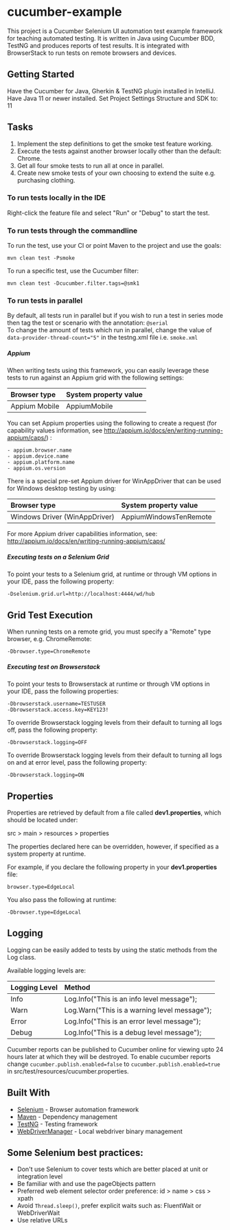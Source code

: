 # cucumber-example

This project is a Cucumber Selenium UI automation test example framework for teaching automated testing.
It is written in Java using Cucumber BDD, TestNG and produces reports of test results.
It is integrated with BrowserStack to run tests on remote browsers and devices.

## Getting Started

Have the Cucumber for Java, Gherkin & TestNG plugin installed in IntelliJ.
Have Java 11 or newer installed.
Set Project Settings Structure and SDK to: 11

## Tasks

1. Implement the step definitions to get the smoke test feature working.
2. Execute the tests against another browser locally other than the default: Chrome.
3. Get all four smoke tests to run all at once in parallel.
4. Create new smoke tests of your own choosing to extend the suite e.g. purchasing clothing.

### To run tests locally in the IDE

Right-click the feature file and select "Run" or "Debug" to start the test.

### To run tests through the commandline

To run the test, use your CI or point Maven to the project and use the goals:

```
mvn clean test -Psmoke
```

To run a specific test, use the Cucumber filter:

```
mvn clean test -Dcucumber.filter.tags=@smk1
```

### To run tests in parallel

By default, all tests run in parallel but if you wish to run a test in series mode then tag the test or scenario with
the annotation: `@serial`  
To change the amount of tests which run in parallel, change the value of `data-provider-thread-count="5"` in the
testng.xml file i.e. `smoke.xml`

##### Appium

When writing tests using this framework, you can easily leverage these tests to run against an Appium grid with the
following settings:

| Browser type  | System property value |
|:--------------|:----------------------|
| Appium Mobile | AppiumMobile          |

You can set Appium properties using the following to create a request (for capability values information,
see http://appium.io/docs/en/writing-running-appium/caps/) :

```
- appium.browser.name
- appium.device.name
- appium.platform.name
- appium.os.version
```

There is a special pre-set Appium driver for WinAppDriver that can be used for Windows desktop testing by using:

| Browser type                  | System property value  |
|:------------------------------|:-----------------------|
| Windows Driver (WinAppDriver) | AppiumWindowsTenRemote |

For more Appium driver capabilities information, see: http://appium.io/docs/en/writing-running-appium/caps/

##### Executing tests on a Selenium Grid

To point your tests to a Selenium grid, at runtime or through VM options in your IDE, pass the following property:

```
-Dselenium.grid.url=http://localhost:4444/wd/hub
```

## Grid Test Execution

When running tests on a remote grid, you must specify a "Remote" type browser, e.g. ChromeRemote:

```
-Dbrowser.type=ChromeRemote
```

##### Executing test on Browserstack

To point your tests to Browserstack at runtime or through VM options in your IDE, pass the following properties:

```
-Dbrowserstack.username=TESTUSER
-Dbrowserstack.access.key=KEY123!
```

To override Browserstack logging levels from their default to turning all logs off, pass the following property:

```
-Dbrowserstack.logging=OFF
```

To override Browserstack logging levels from their default to turning all logs on and at error level, pass the following
property:

```
-Dbrowserstack.logging=ON
```

## Properties

Properties are retrieved by default from a file called **dev1.properties**, which should be located under:

src > main > resources > properties

The properties declared here can be overridden, however, if specified as a system property at runtime.

For example, if you declare the following property in your **dev1.properties** file:

```
browser.type=EdgeLocal
```

You also pass the following at runtime:

```
-Dbrowser.type=EdgeLocal
```

## Logging

Logging can be easily added to tests by using the static methods from the Log class.

Available logging levels are:

| Logging Level | Method                                       |
|:--------------|:---------------------------------------------|
| Info          | Log.Info("This is an info level message");   |
| Warn          | Log.Warn("This is a warning level message"); |
| Error         | Log.Info("This is an error level message");  |
| Debug         | Log.Info("This is a debug level message");   |

Cucumber reports can be published to Cucumber online for viewing upto 24 hours later at which they will be destroyed.
To enable cucumber reports change `cucumber.publish.enabled=false` to `cucumber.publish.enabled=true` in
src/test/resources/cucumber.properties.

## Built With

* [Selenium](https://github.com/SeleniumHQ/selenium) - Browser automation framework
* [Maven](https://maven.apache.org/) - Dependency management
* [TestNG](https://github.com/cbeust/testng) - Testing framework
* [WebDriverManager](https://github.com/bonigarcia/webdrivermanager) - Local webdriver binary management

## Some Selenium best practices:

* Don't use Selenium to cover tests which are better placed at unit or integration level
* Be familiar with and use the pageObjects pattern
* Preferred web element selector order preference: id > name > css > xpath
* Avoid `Thread.sleep()`, prefer explicit waits such as: FluentWait or WebDriverWait
* Use relative URLs
